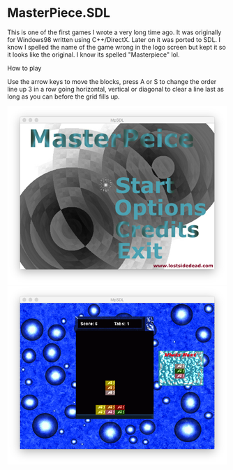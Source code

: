 # MasterPiece.SDL

This is one of the first games I wrote a very long time ago. It was originally for Windows98 written using C++/DirectX. 
Later on it was ported to SDL. I know I spelled the name of the game wrong in the logo screen but kept it so it looks
like the original. I know its spelled "Masterpiece" lol.

How to play

Use the arrow keys to move the blocks, press A or S to change the order
line up 3 in a row going horizontal, vertical or diagonal to clear a line
last as long as you can before the grid fills up.

![ScreenShot](https://github.com/lostjared/MasterPiece.SDL/blob/master/mp-startscreen.png?raw=true "screenshot")
![ScreenShot](https://github.com/lostjared/MasterPiece.SDL/blob/master/mp-gameplay.png?raw=true "screenshot")
